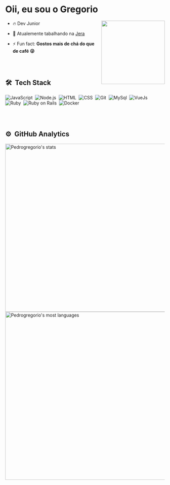 <h1 align="left">Oii, eu sou o Gregorio</h1>

<img align='right' src='https://gifs.eco.br/wp-content/uploads/2022/08/gifs-com-fundo-transparente-1.gif' width='200'>

- 🔥 Dev Junior

- 🔭 Atualemente tabalhando na [Jera](https://github.com/jera)

- ⚡ Fun fact: **Gostos mais de chá do que de café 😜**

<br><br>

## 🛠 &nbsp;Tech Stack

![JavaScript](https://img.shields.io/badge/JavaScript-323330?style=for-the-badge&logo=javascript&logoColor=F7DF1E)&nbsp;
![Node.js](https://img.shields.io/badge/Node.js-339933?style=for-the-badge&logo=nodedotjs&logoColor=white)&nbsp;
![HTML](https://img.shields.io/badge/-HTML-323330?style=for-the-badge&flat&logo=HTML5)&nbsp;
![CSS](https://img.shields.io/badge/-CSS-323330?style=for-the-badge&flat&logo=CSS3&logoColor=1572B6)&nbsp;
![Git](https://img.shields.io/badge/-Git-323330?style=for-the-badge&flat&logo=git)&nbsp;
![MySql](https://img.shields.io/badge/-MySql-blue?style=for-the-badge&flat&logo=mysql&logoColor=white)&nbsp;
![VueJs](https://img.shields.io/badge/-Vuejs-605b55?style=for-the-badge&flat&logo=vue.js)&nbsp;
![Ruby](https://img.shields.io/badge/Ruby-CC342D?style=for-the-badge&logo=ruby&logoColor=white)&nbsp;
![Ruby on Rails](https://img.shields.io/badge/Ruby_on_Rails-CC0000?style=for-the-badge&logo=ruby-on-rails&logoColor=white)&nbsp;
![Docker](https://img.shields.io/badge/Docker-blue?style=for-the-badge&logo=docker&logoColor=white)&nbsp;

<br><br>

## ⚙️ &nbsp;GitHub Analytics

<p align="left">
<img width="530em" src="https://github-readme-stats.vercel.app/api?username=Pedrogregorio&show_icons=true&theme=vision-friendly-dark" alt="Pedrogregorio's stats"/>
<img width="530em" src="https://github-readme-stats.vercel.app/api/top-langs/?username=Pedrogregorio&layout=compact&theme=vision-friendly-dark" alt="Pedrogregorio's most languages"/>
</p>
